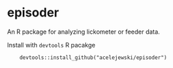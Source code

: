 # episoder
An R package for analyzing lickometer or feeder data.

Install with `devtools` R pacakge

```
    devtools::install_github("acelejewski/episoder")
```
